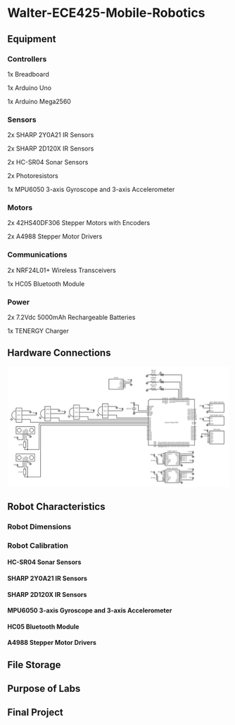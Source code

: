 # Walter-ECE425-Mobile-Robotics
## Equipment

### Controllers
1x Breadboard

1x Arduino Uno

1x Arduino Mega2560

### Sensors
2x SHARP 2Y0A21 IR Sensors

2x SHARP 2D120X IR Sensors

2x HC-SR04 Sonar Sensors

2x Photoresistors

1x MPU6050 3-axis Gyroscope and 3-axis Accelerometer

### Motors
2x 42HS40DF306 Stepper Motors with Encoders

2x A4988 Stepper Motor Drivers

### Communications
2x NRF24L01+ Wireless Transceivers

1x HC05 Bluetooth Module

### Power
2x 7.2Vdc 5000mAh Rechargeable Batteries

1x TENERGY Charger

## Hardware Connections
![Walter Pinout](WalterECE425.png)

## Robot Characteristics

### Robot Dimensions

### Robot Calibration

#### HC-SR04 Sonar Sensors

#### SHARP 2Y0A21 IR Sensors

#### SHARP 2D120X IR Sensors

#### MPU6050 3-axis Gyroscope and 3-axis Accelerometer

#### HC05 Bluetooth Module

#### A4988 Stepper Motor Drivers

## File Storage

## Purpose of Labs

## Final Project
